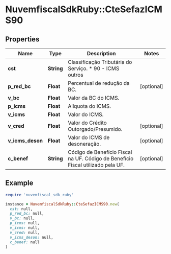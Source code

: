 # NuvemfiscalSdkRuby::CteSefazICMS90

## Properties

| Name | Type | Description | Notes |
| ---- | ---- | ----------- | ----- |
| **cst** | **String** | Classificação Tributária do Serviço.  * 90 - ICMS outros |  |
| **p_red_bc** | **Float** | Percentual de redução da BC. | [optional] |
| **v_bc** | **Float** | Valor da BC do ICMS. |  |
| **p_icms** | **Float** | Alíquota do ICMS. |  |
| **v_icms** | **Float** | Valor do ICMS. |  |
| **v_cred** | **Float** | Valor do Crédito Outorgado/Presumido. | [optional] |
| **v_icms_deson** | **Float** | Valor do ICMS de desoneração. | [optional] |
| **c_benef** | **String** | Código de Benefício Fiscal na UF.  Código de Benefício Fiscal utilizado pela UF. | [optional] |

## Example

```ruby
require 'nuvemfiscal_sdk_ruby'

instance = NuvemfiscalSdkRuby::CteSefazICMS90.new(
  cst: null,
  p_red_bc: null,
  v_bc: null,
  p_icms: null,
  v_icms: null,
  v_cred: null,
  v_icms_deson: null,
  c_benef: null
)
```

